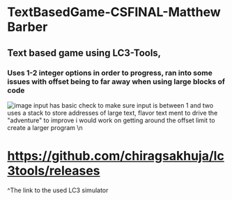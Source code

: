 # TextBasedGame-CSFINAL-Matthew Barber
## Text based game using LC3-Tools, 
### Uses 1-2 integer options in order to progress, ran into some issues with offset being to far away when using large blocks of code
![image](https://github.com/user-attachments/assets/9815387f-a3ae-4dcb-83ff-86a884154e3b)
input has basic check to make sure input is between 1 and two
uses a stack to store addresses of large text, flavor text ment to drive the "adventure"
to improve i would work on getting around the offset limit to create a larger program \n
# https://github.com/chiragsakhuja/lc3tools/releases   
^The link to the used LC3 simulator
